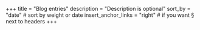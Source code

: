 +++
title = "Blog entries"
description = "Description is optional"
sort_by = "date" # sort by weight or date
insert_anchor_links = "right" # if you want § next to headers
+++